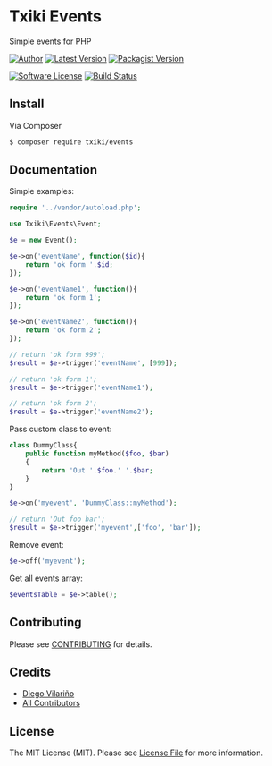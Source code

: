 # Txiki Events

Simple events for PHP

[![Author](http://img.shields.io/badge/author-@dieg0v-blue.svg?style=flat-square)](https://twitter.com/dieg0v)
[![Latest Version](https://img.shields.io/github/release/dieg0v/txiki-events.svg?style=flat-square)](https://github.com/dieg0v/txiki-events/releases)
[![Packagist Version](https://img.shields.io/packagist/v/txiki/events.svg?style=flat-square)](https://packagist.org/packages/txiki/events)

[![Software License](https://img.shields.io/badge/license-MIT-brightgreen.svg?style=flat-square)](LICENSE.md)
[![Build Status](https://img.shields.io/travis/dieg0v/txiki-events/master.svg?style=flat-square)](https://travis-ci.org/dieg0v/txiki-events)


## Install

Via Composer

``` bash
$ composer require txiki/events
```

## Documentation

Simple examples:

``` php
require '../vendor/autoload.php';

use Txiki\Events\Event;

$e = new Event();

$e->on('eventName', function($id){
    return 'ok form '.$id;
});

$e->on('eventName1', function(){
    return 'ok form 1';
});

$e->on('eventName2', function(){
    return 'ok form 2';
});

// return 'ok form 999';
$result = $e->trigger('eventName', [999]);

// return 'ok form 1';
$result = $e->trigger('eventName1');

// return 'ok form 2';
$result = $e->trigger('eventName2');
```

Pass custom class to event:
```php
class DummyClass{
    public function myMethod($foo, $bar)
    {
        return 'Out '.$foo.' '.$bar;
    }
}

$e->on('myevent', 'DummyClass::myMethod');

// return 'Out foo bar';
$result = $e->trigger('myevent',['foo', 'bar']);
```

Remove event:
```php
$e->off('myevent');
```

Get all events array:
```php
$eventsTable = $e->table();
```

## Contributing

Please see [CONTRIBUTING](https://github.com/dieg0v/txiki-events/blob/master/CONTRIBUTING.md) for details.

## Credits

- [Diego Vilariño](https://github.com/dieg0v)
- [All Contributors](https://github.com/dieg0v/txiki-events/contributors)

## License

The MIT License (MIT). Please see [License File](https://github.com/dieg0v/txiki-events/blob/master/LICENSE.md) for more information.
